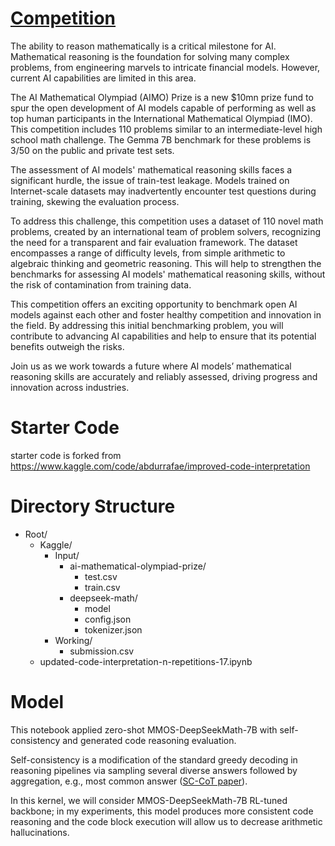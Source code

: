 # [Competition](https://www.kaggle.com/competitions/ai-mathematical-olympiad-prize/overview)
The ability to reason mathematically is a critical milestone for AI. Mathematical reasoning is the foundation for solving many complex problems, from engineering marvels to intricate financial models. However, current AI capabilities are limited in this area.

The AI Mathematical Olympiad (AIMO) Prize is a new $10mn prize fund to spur the open development of AI models capable of performing as well as top human participants in the International Mathematical Olympiad (IMO).
This competition includes 110 problems similar to an intermediate-level high school math challenge. The Gemma 7B benchmark for these problems is 3/50 on the public and private test sets.

The assessment of AI models' mathematical reasoning skills faces a significant hurdle, the issue of train-test leakage. Models trained on Internet-scale datasets may inadvertently encounter test questions during training, skewing the evaluation process.

To address this challenge, this competition uses a dataset of 110 novel math problems, created by an international team of problem solvers, recognizing the need for a transparent and fair evaluation framework. The dataset encompasses a range of difficulty levels, from simple arithmetic to algebraic thinking and geometric reasoning. This will help to strengthen the benchmarks for assessing AI models' mathematical reasoning skills, without the risk of contamination from training data.

This competition offers an exciting opportunity to benchmark open AI models against each other and foster healthy competition and innovation in the field. By addressing this initial benchmarking problem, you will contribute to advancing AI capabilities and help to ensure that its potential benefits outweigh the risks.

Join us as we work towards a future where AI models’ mathematical reasoning skills are accurately and reliably assessed, driving progress and innovation across industries.

# Starter Code

starter code is forked from https://www.kaggle.com/code/abdurrafae/improved-code-interpretation

# Directory Structure
- Root/
  - Kaggle/
    - Input/
        - ai-mathematical-olympiad-prize/
            - test.csv
            - train.csv
        - deepseek-math/
            - model
            - config.json
            - tokenizer.json
    - Working/
        - submission.csv
  - updated-code-interpretation-n-repetitions-17.ipynb


# Model

This notebook applied zero-shot MMOS-DeepSeekMath-7B with self-consistency and generated code reasoning evaluation.

Self-consistency is a modification of the standard greedy decoding in reasoning pipelines via sampling several diverse answers followed by aggregation, e.g., most common answer ([SC-CoT paper](https://arxiv.org/pdf/2203.11171.pdf)).

In this kernel, we will consider MMOS-DeepSeekMath-7B RL-tuned backbone; in my experiments, this model produces more consistent code reasoning and the code block execution will allow us to decrease arithmetic hallucinations.